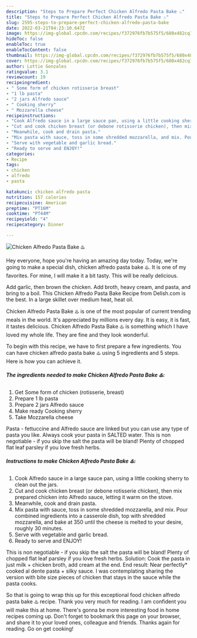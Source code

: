 ```yaml
---
description: "Steps to Prepare Perfect Chicken Alfredo Pasta Bake ♨️"
title: "Steps to Prepare Perfect Chicken Alfredo Pasta Bake ♨️"
slug: 2595-steps-to-prepare-perfect-chicken-alfredo-pasta-bake
date: 2022-03-21T04:23:10.647Z
image: https://img-global.cpcdn.com/recipes/f372976fb7b575f5/680x482cq70/chicken-alfredo-pasta-bake-recipe-main-photo.jpg
hideToc: false
enableToc: true
enableTocContent: false
thumbnail: https://img-global.cpcdn.com/recipes/f372976fb7b575f5/680x482cq70/chicken-alfredo-pasta-bake-recipe-main-photo.jpg
cover: https://img-global.cpcdn.com/recipes/f372976fb7b575f5/680x482cq70/chicken-alfredo-pasta-bake-recipe-main-photo.jpg
author: Lottie Gonzales
ratingvalue: 3.1
reviewcount: 19
recipeingredient:
- " Some form of chicken rotisserie breast"
- "1 lb pasta"
- "2 jars Alfredo sauce"
- " Cooking sherry"
- " Mozzarella cheese"
recipeinstructions:
- "Cook Alfredo sauce in a large sauce pan, using a little cooking sherry to clean out the jars."
- "Cut and cook chicken breast (or debone rotisserie chicken), then mix prepared chicken into Alfredo sauce, letting it warm on the stove."
- "Meanwhile, cook and drain pasta."
- "Mix pasta with sauce, toss in some shredded mozzarella, and mix. Pour combined ingredients into a casserole dish, top with shredded mozzarella, and bake at 350 until the cheese is melted to your desire, roughly 30 minutes."
- "Serve with vegetable and garlic bread."
- "Ready to serve and ENJOY!"
categories:
- Recipe
tags:
- chicken
- alfredo
- pasta

katakunci: chicken alfredo pasta 
nutrition: 157 calories
recipecuisine: American
preptime: "PT16M"
cooktime: "PT44M"
recipeyield: "4"
recipecategory: Dinner

---
```



![Chicken Alfredo Pasta Bake ♨️](https://img-global.cpcdn.com/recipes/f372976fb7b575f5/680x482cq70/chicken-alfredo-pasta-bake-recipe-main-photo.jpg)

Hey everyone, hope you're having an amazing day today. Today, we're going to make a special dish, chicken alfredo pasta bake ♨️. It is one of my favorites. For mine, I will make it a bit tasty. This will be really delicious.

Add garlic, then brown the chicken. Add broth, heavy cream, and pasta, and bring to a boil. This Chicken Alfredo Pasta Bake Recipe from Delish.com is the best. In a large skillet over medium heat, heat oil.

Chicken Alfredo Pasta Bake ♨️ is one of the most popular of current trending meals in the world. It's appreciated by millions every day. It is easy, it is fast, it tastes delicious. Chicken Alfredo Pasta Bake ♨️ is something which I have loved my whole life. They are fine and they look wonderful.


To begin with this recipe, we have to first prepare a few ingredients. You can have chicken alfredo pasta bake ♨️ using 5 ingredients and 5 steps. Here is how you can achieve it.

<!--inarticleads1-->

##### The ingredients needed to make Chicken Alfredo Pasta Bake ♨️:

1. Get  Some form of chicken (rotisserie, breast)
1. Prepare 1 lb pasta
1. Prepare 2 jars Alfredo sauce
1. Make ready  Cooking sherry
1. Take  Mozzarella cheese


Pasta - fettuccine and Alfredo sauce are linked but you can use any type of pasta you like. Always cook your pasta in SALTED water. This is non negotiable - if you skip the salt the pasta will be bland! Plenty of chopped flat leaf parsley if you love fresh herbs. 

<!--inarticleads2-->

##### Instructions to make Chicken Alfredo Pasta Bake ♨️:

1. Cook Alfredo sauce in a large sauce pan, using a little cooking sherry to clean out the jars.
1. Cut and cook chicken breast (or debone rotisserie chicken), then mix prepared chicken into Alfredo sauce, letting it warm on the stove.
1. Meanwhile, cook and drain pasta.
1. Mix pasta with sauce, toss in some shredded mozzarella, and mix. Pour combined ingredients into a casserole dish, top with shredded mozzarella, and bake at 350 until the cheese is melted to your desire, roughly 30 minutes.
1. Serve with vegetable and garlic bread.
1. Ready to serve and ENJOY!

This is non negotiable - if you skip the salt the pasta will be bland! Plenty of chopped flat leaf parsley if you love fresh herbs. Solution: Cook the pasta in just milk + chicken broth, add cream at the end. End result: Near perfectly* cooked al dente pasta + silky sauce. I was contemplating sharing the version with bite size pieces of chicken that stays in the sauce while the pasta cooks. 

So that is going to wrap this up for this exceptional food chicken alfredo pasta bake ♨️ recipe. Thank you very much for reading. I am confident you will make this at home. There's gonna be more interesting food in home recipes coming up. Don't forget to bookmark this page on your browser, and share it to your loved ones, colleague and friends. Thanks again for reading. Go on get cooking!
